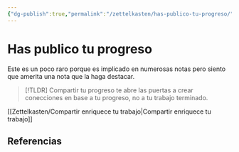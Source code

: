 ```yaml
---
{"dg-publish":true,"permalink":"/zettelkasten/has-publico-tu-progreso/","tags":["Zettelkasten","Evergreen"]}
---
```


# Has publico tu progreso
Este es un poco raro porque es implicado en numerosas notas pero siento que amerita una nota que la haga destacar.


> [!TLDR] 
> Compartir tu progreso te abre las puertas a crear conecciones en base a tu progreso, no a tu trabajo terminado.

[[Zettelkasten/Compartir enriquece tu trabajo\|Compartir enriquece tu trabajo]]


## Referencias